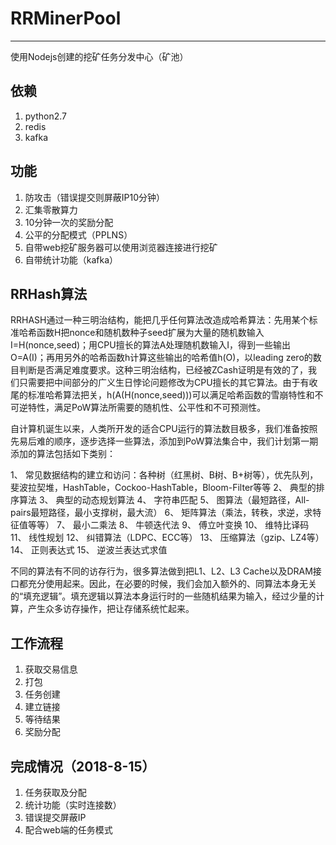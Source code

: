 # RRMinerPool
---------------
使用Nodejs创建的挖矿任务分发中心（矿池）


## 依赖
1. python2.7
2. redis
3. kafka


## 功能
1. 防攻击（错误提交则屏蔽IP10分钟）
2. 汇集零散算力
3. 10分钟一次的奖励分配
4. 公平的分配模式（PPLNS）
5. 自带web挖矿服务器可以使用浏览器连接进行挖矿
6. 自带统计功能（kafka）


## RRHash算法
RRHASH通过一种三明治结构，能把几乎任何算法改造成哈希算法：先用某个标准哈希函数H把nonce和随机数种子seed扩展为大量的随机数输入I=H(nonce,seed)；用CPU擅长的算法A处理随机数输入I，得到一些输出O=A(I)；再用另外的哈希函数h计算这些输出的哈希值h(O)，以leading zero的数目判断是否满足难度要求。这种三明治结构，已经被ZCash证明是有效的了，我们只需要把中间部分的广义生日悖论问题修改为CPU擅长的其它算法。由于有收尾的标准哈希算法把关，h(A(H(nonce,seed)))可以满足哈希函数的雪崩特性和不可逆特性，满足PoW算法所需要的随机性、公平性和不可预测性。

自计算机诞生以来，人类所开发的适合CPU运行的算法数目极多，我们准备按照先易后难的顺序，逐步选择一些算法，添加到PoW算法集合中，我们计划第一期添加的算法包括如下类别：

1、  常见数据结构的建立和访问：各种树（红黑树、B树、B+树等），优先队列，斐波拉契堆，HashTable，Cockoo-HashTable，Bloom-Filter等等
2、  典型的排序算法
3、  典型的动态规划算法
4、  字符串匹配
5、  图算法（最短路径，All-pairs最短路径，最小支撑树，最大流）
6、  矩阵算法（乘法，转秩，求逆，求特征值等等）
7、  最小二乘法
8、  牛顿迭代法
9、  傅立叶变换
10、 维特比译码
11、 线性规划
12、 纠错算法（LDPC、ECC等）
13、 压缩算法（gzip、LZ4等）
14、 正则表达式
15、 逆波兰表达式求值

不同的算法有不同的访存行为，很多算法做到把L1、L2、L3 Cache以及DRAM接口都充分使用起来。因此，在必要的时候，我们会加入额外的、同算法本身无关的“填充逻辑”。填充逻辑以算法本身运行时的一些随机结果为输入，经过少量的计算，产生众多访存操作，把让存储系统忙起来。

## 工作流程
1. 获取交易信息
2. 打包
3. 任务创建
4. 建立链接
5. 等待结果
6. 奖励分配

## 完成情况（2018-8-15）
1. 任务获取及分配
2. 统计功能（实时连接数）
3. 错误提交屏蔽IP
4. 配合web端的任务模式